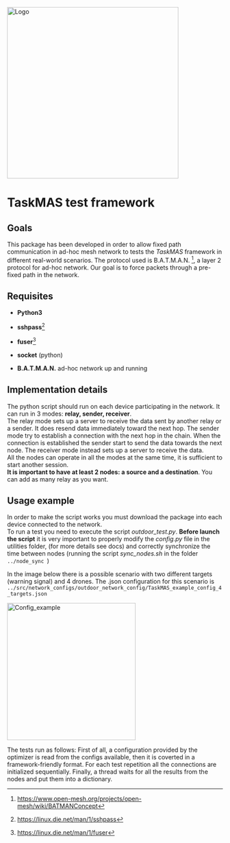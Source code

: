 <img alt="Logo" height="400" src="https://github.com/flaat/TaskMAS_test_framework/blob/master/img/TaskMAS.png" width="400"/>

# TaskMAS test framework

## Goals

This package has been developed in order to allow fixed path communication in ad-hoc mesh network to tests the _TaskMAS_ framework in different real-world scenarios.
The protocol used is B.A.T.M.A.N. [^1], a layer 2 protocol for ad-hoc network. Our goal is to force packets through a pre-fixed path in the network.


## Requisites
- **Python3**  
- **sshpass**[^2]  
- **fuser**[^3]  
- **socket** (python)

- **B.A.T.M.A.N.** ad-hoc network up and running  

## Implementation details

The python script should run on each device participating in the network. It can run in 3 modes: **relay, sender, receiver**.  
The relay mode sets up a server to receive the data sent by another relay or a sender. It does resend data immediately toward the next hop.
The sender mode try to establish a connection with the next hop in the chain. When the connection is established the sender start to send the data towards the next node. The receiver mode instead sets up a server to receive the data.  
All the nodes can operate in all the modes at the same time, it is sufficient to start another session.  
**It is important to have at least 2 nodes: a source and a destination**. You can add as many relay as you want.


## Usage example
In order to make the script works you must download the package into each device connected to the network.  
To run a test you need to execute the script _outdoor_test.py_. **Before launch the script** it is very important to properly modify the _config.py_ file in the 
utilities folder, (for more details see docs) and correctly synchronize the time between nodes (running the script _sync\_nodes.sh_ in the folder  ```../node_sync ```)

In the image below there is a possible scenario with two different targets (warning signal) and 4 drones. The .json configuration for this scenario is
 ``` ../src/network_configs/outdoor_network_config/TaskMAS_example_config_4_targets.json```


<img alt="Config_example" height="320" src="https://github.com/flaat/TaskMAS_test_framework/blob/master/img/config_example.png" width="300"/>

The tests run as follows:
First of all, a configuration provided by the optimizer is read from the configs available, then it is coverted in a framework-friendly format.
For each test repetition all the connections are initialized sequentially. Finally, a thread waits for all the results from the nodes and put them into
a dictionary.

[^1]: https://www.open-mesh.org/projects/open-mesh/wiki/BATMANConcept
[^2]: https://linux.die.net/man/1/sshpass
[^3]: https://linux.die.net/man/1/fuser
